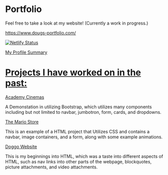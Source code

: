 # Portfolio

Feel free to take a look at my website!
(Currently a work in progress.)

https://www.dougs-portfolio.com/

[![Netlify Status](https://api.netlify.com/api/v1/badges/bcdfc837-f70a-41a7-a467-58cc0f6c9135/deploy-status)](https://app.netlify.com/sites/dougs-portfolio/deploys)

<a href="https://profile-summary-for-github.com/user/BugDoug"> My Profile Summary
  
<h1>Projects I have worked on in the past:</h1>
  
<a href="https://github.com/BugDoug/Dougs-HTML-and-CSS-Projects/blob/main/bootstrap_4_project/academy_cinemas.html">Academy Cinemas</a>

   A Demonstation in utilizing Bootstrap, which utilizes many components including but not limited to navbar, jumbotron, form, cards, and dropdowns.
   
<a href="https://github.com/BugDoug/Dougs-HTML-and-CSS-Projects/blob/main/Project/Index.html">The Mario Store</a>
   
   This is an example of a HTML project that Utilizes CSS and contains a navbar, image containers, and a form, along with some example animations.
  
  <a href="https://github.com/BugDoug/Dougs-HTML-and-CSS-Projects/blob/main/Basic_HTML_and_Javascript_1/Assignment.html">Doggo Website</a>
    
 This is my beginnings into HTML, which was a taste into different aspects of HTML, such as nav links into other parts of the webpage, blockquotes, picture attachments, 
      and video attachments.
  
   
   
